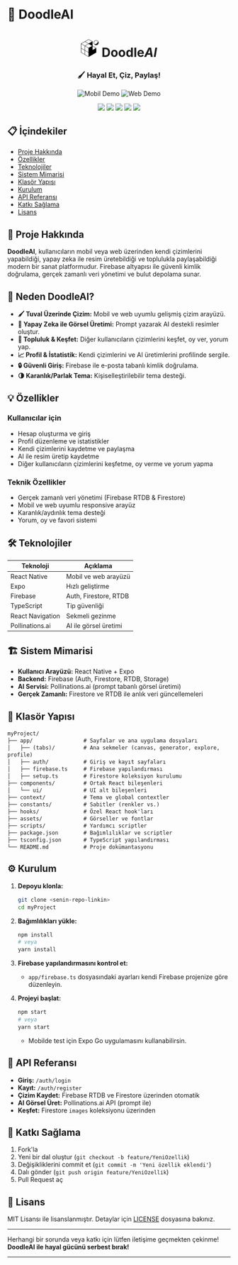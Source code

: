 # 🎨 DoodleAI

<div align="center">
  <h1>
    <img src="assets/images/favicon.png" alt="DoodleAI Icon" width="40"/>
    Doodle<em>AI</em>
  </h1>
  <h3>🖌️ Hayal Et, Çiz, Paylaş!</h3>
  <img src="assets/images/Mobil.gif" width="300" alt="Mobil Demo">
  <img src="assets/images/1.HaftaWeb.gif" width="500" alt="Web Demo">
</div>

<p align="center">
  <img src="https://img.shields.io/badge/React%20Native-0.79.2-61DAFB?style=for-the-badge&logo=react&logoColor=white">
  <img src="https://img.shields.io/badge/Expo-53.0.0-000020?style=for-the-badge&logo=expo&logoColor=white">
  <img src="https://img.shields.io/badge/Firebase-10.7.1-FFCA28?style=for-the-badge&logo=firebase&logoColor=white">
  <img src="https://img.shields.io/badge/Platform-Mobile%20%26%20Web-blueviolet?style=for-the-badge">
  <img src="https://img.shields.io/badge/license-MIT-blue?style=for-the-badge">
</p>

## 📋 İçindekiler

- [Proje Hakkında](#-proje-hakkında)
- [Özellikler](#-özellikler)
- [Teknolojiler](#-teknolojiler)
- [Sistem Mimarisi](#-sistem-mimarisi)
- [Klasör Yapısı](#-klasör-yapısı)
- [Kurulum](#-kurulum)
- [API Referansı](#-api-referansı)
- [Katkı Sağlama](#-katkı-sağlama)
- [Lisans](#-lisans)

## 🎯 Proje Hakkında

**DoodleAI**, kullanıcıların mobil veya web üzerinden kendi çizimlerini yapabildiği, yapay zeka ile resim üretebildiği ve toplulukla paylaşabildiği modern bir sanat platformudur. Firebase altyapısı ile güvenli kimlik doğrulama, gerçek zamanlı veri yönetimi ve bulut depolama sunar.

## 🌟 Neden DoodleAI?

- **🖌️ Tuval Üzerinde Çizim:** Mobil ve web uyumlu gelişmiş çizim arayüzü.
- **🤖 Yapay Zeka ile Görsel Üretimi:** Prompt yazarak AI destekli resimler oluştur.
- **👥 Topluluk & Keşfet:** Diğer kullanıcıların çizimlerini keşfet, oy ver, yorum yap.
- **📈 Profil & İstatistik:** Kendi çizimlerini ve AI üretimlerini profilinde sergile.
- **🔒 Güvenli Giriş:** Firebase ile e-posta tabanlı kimlik doğrulama.
- **🌗 Karanlık/Parlak Tema:** Kişiselleştirilebilir tema desteği.

## 💡 Özellikler

### Kullanıcılar için
- Hesap oluşturma ve giriş
- Profil düzenleme ve istatistikler
- Kendi çizimlerini kaydetme ve paylaşma
- AI ile resim üretip kaydetme
- Diğer kullanıcıların çizimlerini keşfetme, oy verme ve yorum yapma

### Teknik Özellikler
- Gerçek zamanlı veri yönetimi (Firebase RTDB & Firestore)
- Mobil ve web uyumlu responsive arayüz
- Karanlık/aydınlık tema desteği
- Yorum, oy ve favori sistemi

## 🛠 Teknolojiler

| Teknoloji         | Açıklama                |
|-------------------|------------------------|
| React Native      | Mobil ve web arayüzü   |
| Expo              | Hızlı geliştirme       |
| Firebase          | Auth, Firestore, RTDB  |
| TypeScript        | Tip güvenliği          |
| React Navigation  | Sekmeli gezinme        |
| Pollinations.ai   | AI ile görsel üretimi  |

## 🏗 Sistem Mimarisi

- **Kullanıcı Arayüzü:** React Native + Expo
- **Backend:** Firebase (Auth, Firestore, RTDB, Storage)
- **AI Servisi:** Pollinations.ai (prompt tabanlı görsel üretimi)
- **Gerçek Zamanlı:** Firestore ve RTDB ile anlık veri güncellemeleri

## 📂 Klasör Yapısı

```
myProject/
├── app/                # Sayfalar ve ana uygulama dosyaları
│   ├── (tabs)/         # Ana sekmeler (canvas, generator, explore, profile)
│   ├── auth/           # Giriş ve kayıt sayfaları
│   ├── firebase.ts     # Firebase yapılandırması
│   ├── setup.ts        # Firestore koleksiyon kurulumu
├── components/         # Ortak React bileşenleri
│   └── ui/             # UI alt bileşenleri
├── context/            # Tema ve global contextler
├── constants/          # Sabitler (renkler vs.)
├── hooks/              # Özel React hook'ları
├── assets/             # Görseller ve fontlar
├── scripts/            # Yardımcı scriptler
├── package.json        # Bağımlılıklar ve scriptler
├── tsconfig.json       # TypeScript yapılandırması
└── README.md           # Proje dokümantasyonu
```

## ⚙️ Kurulum

1. **Depoyu klonla:**
   ```bash
   git clone <senin-repo-linkin>
   cd myProject
   ```

2. **Bağımlılıkları yükle:**
   ```bash
   npm install
   # veya
   yarn install
   ```

3. **Firebase yapılandırmasını kontrol et:**
   - `app/firebase.ts` dosyasındaki ayarları kendi Firebase projenize göre düzenleyin.

4. **Projeyi başlat:**
   ```bash
   npm start
   # veya
   yarn start
   ```
   - Mobilde test için Expo Go uygulamasını kullanabilirsin.

## 📘 API Referansı

- **Giriş:** `/auth/login`
- **Kayıt:** `/auth/register`
- **Çizim Kaydet:** Firebase RTDB ve Firestore üzerinden otomatik
- **AI Görsel Üret:** Pollinations.ai API (prompt ile)
- **Keşfet:** Firestore `images` koleksiyonu üzerinden

## 👥 Katkı Sağlama

1. Fork'la
2. Yeni bir dal oluştur (`git checkout -b feature/YeniOzellik`)
3. Değişikliklerini commit et (`git commit -m 'Yeni özellik eklendi'`)
4. Dalı gönder (`git push origin feature/YeniOzellik`)
5. Pull Request aç

## 📄 Lisans

MIT Lisansı ile lisanslanmıştır. Detaylar için [LICENSE](LICENSE) dosyasına bakınız.

---

Herhangi bir sorunda veya katkı için lütfen iletişime geçmekten çekinme!  
**DoodleAI ile hayal gücünü serbest bırak!**

---
